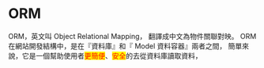 # ORM

ORM，英文叫 Object Relational Mapping， 翻譯成中文為物件關聯對映。 ORM 在網站開發結構中，是在『資料庫』和『 Model 資料容器』兩者之間， 簡單來說，它是一個幫助使用者<mark style="color:red;">更簡便</mark>、<mark style="color:red;">安全</mark>的去從資料庫讀取資料，
